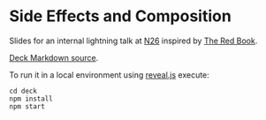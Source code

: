 # Side Effects and Composition

Slides for an internal lightning talk at [N26](www.n26.com) inspired by [The Red Book](https://www.manning.com/books/functional-programming-in-scala).

[Deck Markdown source](src/main/ank/README.mk).

To run it in a local environment using [reveal.js](https://github.com/hakimel/reveal.js/) execute:

```
cd deck
npm install
npm start
```
